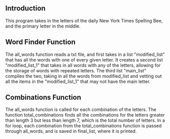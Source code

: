 Introduction
------------------------
This program takes in the letters of the daily New York Times Spelling Bee, and the primary letter in the middle. 

Word Finder Function
------------------------
The all_words function reads a txt file, and first takes in a list "modified_list" that has all the words with one of every given letter. It creates a second list "modified_list_1" that takes in all words with any of the letters, allowing for the storage of words with repeated letters. The third list "main_list" compiles the two, taking in all the words from modified_list and vetting out all the items in the "modified_list_1" that may not have the main letter.

Combinations Function
-----------------------
The all_words function is called for each combination of the letters. The function total_combinations finds all the combinations for the letters greater than length 3 but less than length 7, which is the total number of letters. In a for loop, each combination from the total_combinations function is passed through all_words, and is saved in final_list, where it is printed. 
